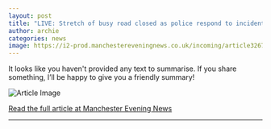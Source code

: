 ```yaml
---
layout: post
title: "LIVE: Stretch of busy road closed as police respond to incident - updates"
author: archie
categories: news
image: https://i2-prod.manchestereveningnews.co.uk/incoming/article32673775.ece/ALTERNATES/s1200/0_Old-Hall-RoadJPG.jpg
---
```

It looks like you haven't provided any text to summarise. If you share something, I’ll be happy to give you a friendly summary!

![Article Image](https://i2-prod.manchestereveningnews.co.uk/incoming/article32673775.ece/ALTERNATES/s1200/0_Old-Hall-RoadJPG.jpg)

[Read the full article at Manchester Evening News](https://www.manchestereveningnews.co.uk/news/greater-manchester-news/live-stretch-busy-road-closed-32673795)

---

